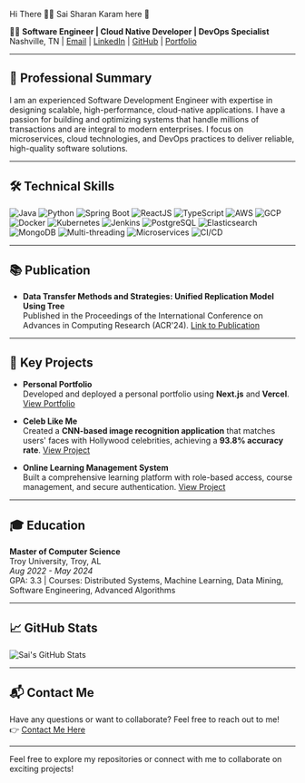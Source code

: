 Hi There ✌🏻  Sai Sharan Karam here 🌟

👨‍💻 **Software Engineer | Cloud Native Developer | DevOps Specialist**  
Nashville, TN | [Email](mailto:saisharank2008@gmail.com) | [LinkedIn](https://www.linkedin.com/in/saisharankaram) | [GitHub](https://github.com/sharanreddy799) | [Portfolio](https://saisharankaram-github-io.vercel.app)

---

## 💼 **Professional Summary**

I am an experienced Software Development Engineer with expertise in designing scalable, high-performance, cloud-native applications. I have a passion for building and optimizing systems that handle millions of transactions and are integral to modern enterprises. I focus on microservices, cloud technologies, and DevOps practices to deliver reliable, high-quality software solutions.

---

## 🛠️ **Technical Skills**

![Java](https://img.shields.io/badge/Java-8%20%26%2017-blue?logo=java&logoColor=white) 
![Python](https://img.shields.io/badge/Python-3.x-blue?logo=python&logoColor=white) 
![Spring Boot](https://img.shields.io/badge/Spring%20Boot-2.x-brightgreen?logo=spring&logoColor=white) 
![ReactJS](https://img.shields.io/badge/React-17.x-blue?logo=react&logoColor=white) 
![TypeScript](https://img.shields.io/badge/TypeScript-4.x-blue?logo=typescript&logoColor=white) 
![AWS](https://img.shields.io/badge/AWS-EC2%2C%20S3%2C%20RDS-yellow?logo=amazonaws&logoColor=white) 
![GCP](https://img.shields.io/badge/GCP-Cloud-blue?logo=googlecloud&logoColor=white) 
![Docker](https://img.shields.io/badge/Docker-20.x-blue?logo=docker&logoColor=white) 
![Kubernetes](https://img.shields.io/badge/Kubernetes-1.x-blue?logo=kubernetes&logoColor=white) 
![Jenkins](https://img.shields.io/badge/Jenkins-CI%2FCD-red?logo=jenkins&logoColor=white) 
![PostgreSQL](https://img.shields.io/badge/PostgreSQL-13.x-blue?logo=postgresql&logoColor=white) 
![Elasticsearch](https://img.shields.io/badge/Elasticsearch-7.x-yellow?logo=elasticsearch&logoColor=white) 
![MongoDB](https://img.shields.io/badge/MongoDB-4.x-brightgreen?logo=mongodb&logoColor=white) 
![Multi-threading](https://img.shields.io/badge/Multi--threading-Java%20%7C%20Python-blue?logo=java&logoColor=white) 
![Microservices](https://img.shields.io/badge/Microservices-Spring%20Boot%2C%20Docker-blue?logo=springboot&logoColor=white) 
![CI/CD](https://img.shields.io/badge/CI%2FCD-Jenkins%2C%20Git%2C%20Docker-blue?logo=jenkins&logoColor=white)

---

## 📚 **Publication**

- **Data Transfer Methods and Strategies: Unified Replication Model Using Tree**  
  Published in the Proceedings of the International Conference on Advances in Computing Research (ACR'24). [Link to Publication](https://link.springer.com/book/10.1007/978-3-031-56950-0)

---

## 🌟 **Key Projects**

- **Personal Portfolio**  
  Developed and deployed a personal portfolio using **Next.js** and **Vercel**. [View Portfolio](https://saisharankaram-github-io.vercel.app)

- **Celeb Like Me**  
  Created a **CNN-based image recognition application** that matches users' faces with Hollywood celebrities, achieving a **93.8% accuracy rate**. [View Project](https://github.com/sharanreddy799/CelebLikeMe)

- **Online Learning Management System**  
  Built a comprehensive learning platform with role-based access, course management, and secure authentication. [View Project](https://github.com/sharanreddy799/Online-Learning-Management)

---

## 🎓 **Education**

**Master of Computer Science**  
Troy University, Troy, AL  
*Aug 2022 - May 2024*  
GPA: 3.3 | Courses: Distributed Systems, Machine Learning, Data Mining, Software Engineering, Advanced Algorithms

---

## 📈 **GitHub Stats**

![Sai's GitHub Stats](https://github-readme-stats.vercel.app/api?username=sharanreddy799&show_icons=true&theme=dark)

---

## 📬 **Contact Me**

Have any questions or want to collaborate? Feel free to reach out to me!  
👉 [Contact Me Here](https://saisharankaram-github-io.vercel.app/contact)

---

Feel free to explore my repositories or connect with me to collaborate on exciting projects!

